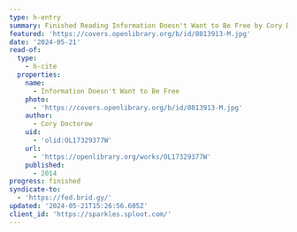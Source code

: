 ```yaml
---
type: h-entry
summary: Finished Reading Information Doesn't Want to Be Free by Cory Doctorow
featured: 'https://covers.openlibrary.org/b/id/8013913-M.jpg'
date: '2024-05-21'
read-of:
  type:
    - h-cite
  properties:
    name:
      - Information Doesn't Want to Be Free
    photo:
      - 'https://covers.openlibrary.org/b/id/8013913-M.jpg'
    author:
      - Cory Doctorow
    uid:
      - 'olid:OL17329377W'
    url:
      - 'https://openlibrary.org/works/OL17329377W'
    published:
      - 2014
progress: finished
syndicate-to:
  - 'https://fed.brid.gy/'
updated: '2024-05-21T15:26:56.605Z'
client_id: 'https://sparkles.sploot.com/'
---
```


